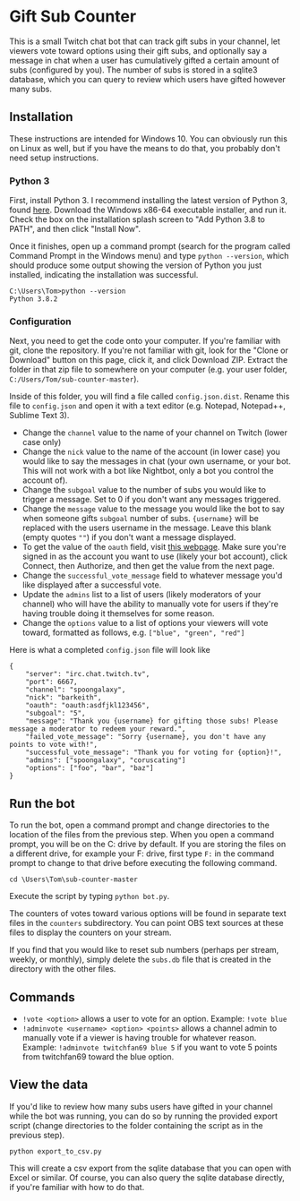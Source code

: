 # Gift Sub Counter

This is a small Twitch chat bot that can track gift subs in your channel, let viewers vote toward options using their gift subs, and optionally say a message in chat when a user has cumulatively gifted a certain amount of subs (configured by you). The number of subs is stored in a sqlite3 database, which you can query to review which users have gifted however many subs.

## Installation
These instructions are intended for Windows 10. You can obviously run this on Linux as well, but if you have the means to do that, you probably don't need setup instructions.

### Python 3
First, install Python 3. I recommend installing the latest version of Python 3, found [here](https://www.python.org/downloads/windows/). Download the Windows x86-64 executable installer, and run it. Check the box on the installation splash screen to "Add Python 3.8 to PATH", and then click "Install Now".

Once it finishes, open up a command prompt (search for the program called Command Prompt in the Windows menu) and type `python --version`, which should produce some output showing the version of Python you just installed, indicating the installation was successful.
```
C:\Users\Tom>python --version
Python 3.8.2
```
### Configuration
Next, you need to get the code onto your computer. If you're familiar with git, clone the repository. If you're not familiar with git, look for the "Clone or Download" button on this page, click it, and click Download ZIP. Extract the folder in that zip file to somewhere on your computer (e.g. your user folder, `C:/Users/Tom/sub-counter-master`).

Inside of this folder, you will find a file called `config.json.dist`. Rename this file to `config.json` and open it with a text editor (e.g. Notepad, Notepad++, Sublime Text 3).

- Change the `channel` value to the name of your channel on Twitch (lower case only)
- Change the `nick` value to the name of the account (in lower case) you would like to say the messages in chat (your own username, or your bot. This will not work with a bot like Nightbot, only a bot you control the account of).
- Change the `subgoal` value to the number of subs you would like to trigger a message. Set to 0 if you don't want any messages triggered.
- Change the `message` value to the message you would like the bot to say when someone gifts `subgoal` number of subs. `{username}` will be replaced with the users username in the message. Leave this blank (empty quotes `""`) if you don't want a message displayed.
- To get the value of the `oauth` field, visit [this webpage](https://www.twitchapps.com/tmi/). Make sure you're signed in as the account you want to use (likely your bot account), click Connect, then Authorize, and then get the value from the next page.
- Change the `successful_vote_message` field to whatever message you'd like displayed after a successful vote.
- Update the `admins` list to a list of users (likely moderators of your channel) who will have the ability to manually vote for users if they're having trouble doing it themselves for some reason.
- Change the `options` value to a list of options your viewers will vote toward, formatted as follows, e.g. `["blue", "green", "red"]`

Here is what a completed `config.json` file will look like
```
{
    "server": "irc.chat.twitch.tv",
    "port": 6667,
    "channel": "spoongalaxy",
    "nick": "barkeith",
    "oauth": "oauth:asdfjkl123456",
    "subgoal": "5",
    "message": "Thank you {username} for gifting those subs! Please message a moderator to redeem your reward.",
    "failed_vote_message": "Sorry {username}, you don't have any points to vote with!",
    "successful_vote_message": "Thank you for voting for {option}!",
    "admins": ["spoongalaxy", "coruscating"]
    "options": ["foo", "bar", "baz"]
}
```

## Run the bot
To run the bot, open a command prompt and change directories to the location of the files from the previous step. When you open a command prompt, you will be on the C: drive by default. If you are storing the files on a different drive, for example your F: drive, first type `F:` in the command prompt to change to that drive before executing the following command.
```
cd \Users\Tom\sub-counter-master
```
Execute the script by typing `python bot.py`.

The counters of votes toward various options will be found in separate text files in the `counters` subdirectory. You can point OBS text sources at these files to display the counters on your stream.

If you find that you would like to reset sub numbers (perhaps per stream, weekly, or monthly), simply delete the `subs.db` file that is created in the directory with the other files.

## Commands
- `!vote <option>` allows a user to vote for an option. Example: `!vote blue`
- `!adminvote <username> <option> <points>` allows a channel admin to manually vote if a viewer is having trouble for whatever reason. Example: `!adminvote twitchfan69 blue 5` if you want to vote 5 points from twitchfan69 toward the blue option.

## View the data
If you'd like to review how many subs users have gifted in your channel while the bot was running, you can do so by running the provided export script (change directories to the folder containing the script as in the previous step).
```
python export_to_csv.py
```
This will create a csv export from the sqlite database that you can open with Excel or similar. Of course, you can also query the sqlite database directly, if you're familiar with how to do that.
